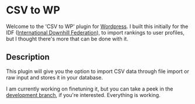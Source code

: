 # CSV to WP

Welcome to the 'CSV to WP' plugin for [Wordpress](http://wordpress.org). I built this initially for the IDF ([International Downhill Federation](http://internationaldownhillfederation.org)), to import rankings to user profiles, but I thought there's more that can be done with it.

## Description 

This plugin will give you the option to import CSV data through file import or raw input and stores it in your database.

I am currently working on finetuning it, but you can take a peek in the [development branch](https://github.com/Beee4life/csv-importer/tree/develop), if you're interested. Everything is working.
